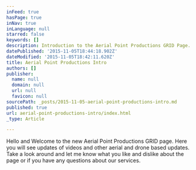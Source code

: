 ```yaml
---
inFeed: true
hasPage: true
inNav: true
inLanguage: null
starred: false
keywords: []
description: Introduction to the Aerial Point Productions GRID Page.
datePublished: '2015-11-05T18:44:18.902Z'
dateModified: '2015-11-05T18:42:11.620Z'
title: Aerial Point Productions Intro
authors: []
publisher:
  name: null
  domain: null
  url: null
  favicon: null
sourcePath: _posts/2015-11-05-aerial-point-productions-intro.md
published: true
url: aerial-point-productions-intro/index.html
_type: Article

---
```

Hello and Welcome to the new Aerial Point Productions GRID page. Here you will see updates of videos and other aerial and drone based updates. Take a look around and let me know what you like and dislike about the page or if you have any questions about our services.